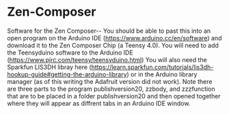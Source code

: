 # Zen-Composer
Software for the Zen Composer--
You should be able to past this into an open program on the Arduino IDE (https://www.arduino.cc/en/software)
and download it to the Zen Composer Chip (a Teensy 4.0).  You will need to add the Teensyduino software to 
the Arduino IDE (https://www.pjrc.com/teensy/teensyduino.html)
You will also need the Sparkfun LIS3DH libray here (https://learn.sparkfun.com/tutorials/lis3dh-hookup-guide#getting-the-arduino-library) or in the Arduino library manager (as of this writing the Adafruit version did not work).  Note there are three parts to the program publishversion20, zzbody, and zzzfunction that are to be placed in a folder publishversion20 and then opened together where they will appear as diffrent tabs in an Arduino IDE window.
